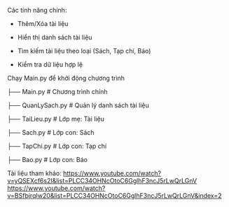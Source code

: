 Các tính năng chính:

+ Thêm/Xóa tài liệu

+ Hiển thị danh sách tài liệu

+ Tìm kiếm tài liệu theo loại (Sách, Tạp chí, Báo)

+ Kiểm tra dữ liệu hợp lệ

Chạy Main.py để khởi động chương trình

├── Main.py                # Chương trình chính

├── QuanLySach.py          # Quản lý danh sách tài liệu

├── TaiLieu.py             # Lớp mẹ: Tài liệu

├── Sach.py                # Lớp con: Sách

├── TapChi.py              # Lớp con: Tạp chí

├── Bao.py                 # Lớp con: Báo

Tài liệu tham khảo:
https://www.youtube.com/watch?v=yQSEXcf6s2I&list=PLCC34OHNcOtoC6GglhF3ncJ5rLwQrLGnV
https://www.youtube.com/watch?v=BSfbjrqIw20&list=PLCC34OHNcOtoC6GglhF3ncJ5rLwQrLGnV&index=2
